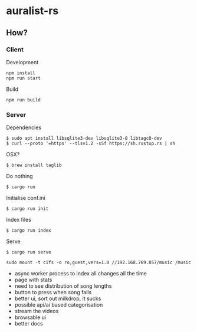 # auralist-rs

## How?

### Client

Development
```
npm install
npm run start
```

Build
```
npm run build
```

### Server

Dependencies
```
$ sudo apt install libsqlite3-dev libsqlite3-0 libtagc0-dev
$ curl --proto '=https' --tlsv1.2 -sSf https://sh.rustup.rs | sh
```
OSX?
```
$ brew install taglib
```
Do nothing
```
$ cargo run
```
Initialise conf.ini
```
$ cargo run init
```
Index files
```
$ cargo run index
```
Serve
```
$ cargo run serve
```

```
sudo mount -t cifs -o ro,guest,vers=1.0 //192.168.769.857/music /music
```

- async worker process to index all changes all the time
- page with stats
- need to see distribution of song lengths
- button to press when song fails
- better ui, sort out milkdrop, it sucks
- possible api/ai based categorisation
- stream the videos
- browsable ui
- better docs